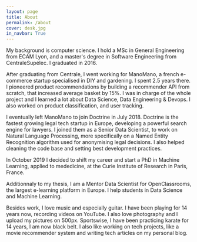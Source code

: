 ```yaml
---
layout: page
title: About
permalink: /about
cover: desk.jpg
in_navbar: True
---
```


My background is computer science. I hold a MSc in General
Engineering from ECAM Lyon, and a master's degree in Software Engineering
from CentraleSupélec. I graduated in 2016.

After graduating from Centrale, I went working for ManoMano, a french
e-commerce startup specialised in DIY and gardening. I spent 2.5 years there.
I pioneered product recommendations by building a recommender API from scratch,
that increased average basket by 15%. I was in charge of the whole project
and I learned a lot about Data Science, Data Engineering & Devops.
I also worked on product classification, and user tracking.

I eventually left ManoMano to join Doctrine in July 2018.
Doctrine is the fastest growing legal tech startup in Europe, developing a
powerful search engine for lawyers. I joined them as a Senior Data Scientist,
to work on Natural Language Processing, more specifically on a Named Entity
Recognition algorithm used for anonymising legal decisions. I also helped
cleaning the code base and setting best development practices.

In October 2019 I decided to shift my career and start a PhD in Machine
Learning, applied to mededicine, at the Curie Institute of Research in
Paris, France.

Additionnaly to my thesis, I am a Mentor Data Scientist for OpenClassrooms,
the largest e-learning platform in Europe. I help students in Data Science and
Machine Learning.

Besides work, I love music and especially guitar. I have been playing
for 14 years now, recording videos on YouTube. I also love photography
and I upload my pictures on 500px. Sportswise, I have been practicing
karate for 14 years, I am now black belt. I also like working on tech
projects, like a movie recommender system and writing tech articles
on my personal blog.
